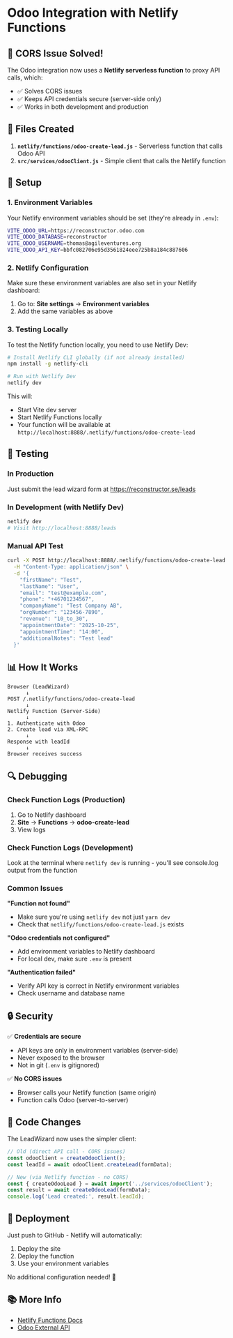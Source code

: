 # Odoo Integration with Netlify Functions

## 🎉 CORS Issue Solved!

The Odoo integration now uses a **Netlify serverless function** to proxy API calls, which:
- ✅ Solves CORS issues
- ✅ Keeps API credentials secure (server-side only)
- ✅ Works in both development and production

## 📁 Files Created

1. **`netlify/functions/odoo-create-lead.js`** - Serverless function that calls Odoo API
2. **`src/services/odooClient.js`** - Simple client that calls the Netlify function

## 🚀 Setup

### 1. Environment Variables

Your Netlify environment variables should be set (they're already in `.env`):

```bash
VITE_ODOO_URL=https://reconstructor.odoo.com
VITE_ODOO_DATABASE=reconstructor
VITE_ODOO_USERNAME=thomas@agileventures.org
VITE_ODOO_API_KEY=bbfc082706e95d3561824eee725b8a184c887606
```

### 2. Netlify Configuration

Make sure these environment variables are also set in your Netlify dashboard:
1. Go to: **Site settings** → **Environment variables**
2. Add the same variables as above

### 3. Testing Locally

To test the Netlify function locally, you need to use Netlify Dev:

```bash
# Install Netlify CLI globally (if not already installed)
npm install -g netlify-cli

# Run with Netlify Dev
netlify dev
```

This will:
- Start Vite dev server
- Start Netlify Functions locally
- Your function will be available at `http://localhost:8888/.netlify/functions/odoo-create-lead`

## 🧪 Testing

### In Production
Just submit the lead wizard form at https://reconstructor.se/leads

### In Development (with Netlify Dev)
```bash
netlify dev
# Visit http://localhost:8888/leads
```

### Manual API Test
```bash
curl -X POST http://localhost:8888/.netlify/functions/odoo-create-lead \
  -H "Content-Type: application/json" \
  -d '{
    "firstName": "Test",
    "lastName": "User",
    "email": "test@example.com",
    "phone": "+46701234567",
    "companyName": "Test Company AB",
    "orgNumber": "123456-7890",
    "revenue": "10_to_30",
    "appointmentDate": "2025-10-25",
    "appointmentTime": "14:00",
    "additionalNotes": "Test lead"
  }'
```

## 📊 How It Works

```
Browser (LeadWizard)
      ↓
POST /.netlify/functions/odoo-create-lead
      ↓
Netlify Function (Server-Side)
      ↓
1. Authenticate with Odoo
2. Create lead via XML-RPC
      ↓
Response with leadId
      ↓
Browser receives success
```

## 🔍 Debugging

### Check Function Logs (Production)
1. Go to Netlify dashboard
2. **Site** → **Functions** → **odoo-create-lead**
3. View logs

### Check Function Logs (Development)
Look at the terminal where `netlify dev` is running - you'll see console.log output from the function

### Common Issues

**"Function not found"**
- Make sure you're using `netlify dev` not just `yarn dev`
- Check that `netlify/functions/odoo-create-lead.js` exists

**"Odoo credentials not configured"**
- Add environment variables to Netlify dashboard
- For local dev, make sure `.env` is present

**"Authentication failed"**
- Verify API key is correct in Netlify environment variables
- Check username and database name

## 🔒 Security

✅ **Credentials are secure**
- API keys are only in environment variables (server-side)
- Never exposed to the browser
- Not in git (`.env` is gitignored)

✅ **No CORS issues**
- Browser calls your Netlify function (same origin)
- Function calls Odoo (server-to-server)

## 📝 Code Changes

The LeadWizard now uses the simpler client:

```javascript
// Old (direct API call - CORS issues)
const odooClient = createOdooClient();
const leadId = await odooClient.createLead(formData);

// New (via Netlify function - no CORS)
const { createOdooLead } = await import('../services/odooClient');
const result = await createOdooLead(formData);
console.log('Lead created:', result.leadId);
```

## 🚀 Deployment

Just push to GitHub - Netlify will automatically:
1. Deploy the site
2. Deploy the function
3. Use your environment variables

No additional configuration needed! 🎉

## 📚 More Info

- [Netlify Functions Docs](https://docs.netlify.com/functions/overview/)
- [Odoo External API](https://www.odoo.com/documentation/18.0/developer/reference/external_api.html)
